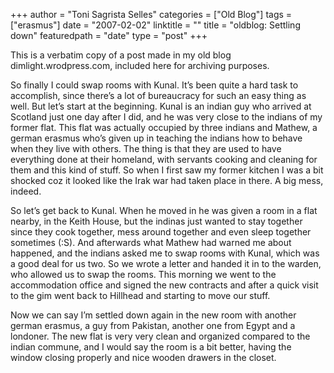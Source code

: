 +++
author = "Toni Sagrista Selles"
categories = ["Old Blog"]
tags = ["erasmus"]
date = "2007-02-02"
linktitle = ""
title = "oldblog: Settling down"
featuredpath = "date"
type = "post"
+++

<div class="post-notice">
This is a verbatim copy of a post made in my old blog dimlight.wrodpress.com, included here for archiving purposes.
</div>

So finally I could swap rooms with Kunal. It’s been quite a hard task to accomplish, since there’s a lot of bureaucracy for such an easy thing as well. But let’s start at the beginning. Kunal is an indian guy who arrived at Scotland just one day after I did, and he was very close to the indians of my former flat. This flat was actually occupied by three indians and Mathew, a german erasmus who’s given up in teaching the indians how to behave when they live with others. The thing is that they are used to have everything done at their homeland, with servants cooking and cleaning for them and this kind of stuff. So when I first saw my former kitchen I was a bit shocked coz it looked like the Irak war had taken place in there. A big mess, indeed.

So let’s get back to Kunal. When he moved in he was given a room in a flat nearby, in the Keith House, but the indinas just wanted to stay together since they cook together, mess around together and even sleep together sometimes (:S). And afterwards what Mathew had warned me about happened, and the indians asked me to swap rooms with Kunal, which was a good deal for us two. So we wrote a letter and handed it in to the warden, who allowed us to swap the rooms. This morning we went to the accommodation office and signed the new contracts and after a quick visit to the gim went back to Hillhead and starting to move our stuff.

Now we can say I’m settled down again in the new room with another german erasmus, a guy from Pakistan, another one from Egypt and a londoner. The new flat is very very clean and organized compared to the indian commune, and I would say the room is a bit better, having the window closing properly and nice wooden drawers in the closet.
